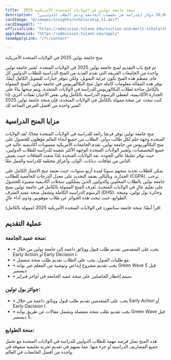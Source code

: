 ```yaml
---
title:  منحة جامعة تولين في الولايات المتحدة الأمريكية 2025 
description:  "منحة جامعة تولين في الولايات المتحدة الأمريكية ممولة بالكامل براتب 30,000 دولار للدراسة في تخصصات الجامعة ودعم الطلاب الدوليين" 
cardImage: "@/images/insights/scholarship_11.avif" 
cardImageAlt: "" 
officialLink: "https://admission.tulane.edu/tuition-aid/merit-scholarships" 
applyNowLink: "https://admission.tulane.edu/apply" 
teamApplyLink: "/fr/contact"

---
```


منح جامعة تولين 2025 في الولايات المتحدة الأمريكية

تم فتح باب التقديم لمنح جامعة تولين 2025 في الولايات المتحدة. تُعتبر جامعة تولين واحدة من الجامعات العريقة التي تقدم العديد من المنح الدراسية للطلاب الدوليين كل عام. معظم هذه المنح تكون جزئية التمويل، ولكن تتوفر خيارات للتمويل الكامل أيضًا. توفر هذه المقالة معلومات كاملة حول منح البكالوريوس في جامعة تولين. المنح الممولة بالكامل متاحة لطلاب البكالوريوس للدراسة في الولايات المتحدة، ويتم منحها بناءً على الجدارة الأكاديمية، لتغطي الرسوم الدراسية بالكامل وفي بعض الأحيان نفقات أخرى. إذا كنت تبحث عن منحة ممولة بالكامل في الولايات المتحدة، فإن منحة جامعة تولين 2025 تُعتبر واحدة من أفضل الفرص المتاحة لك!

## مزايا المنح الدراسية

منح جامعة تولين توفر فرصًا رائعة للدراسة في الولايات المتحدة مجانًا. تُعد الولايات المتحدة وجهة حلم لكل طالب دولي. الطلاب من جميع أنحاء العالم مؤهلون للحصول على منح البكالوريوس من جامعة تولين. تقدم الجامعات الأمريكية مستويات أكاديمية عالية في جميع التخصصات، وتُعتبر الولايات المتحدة الوجهة الأكثر شعبية للدراسة للطلاب الدوليين، حيث توفر تعليمًا عالي الجودة. تعد الولايات المتحدة بلدًا متعدد الثقافات حيث يعيش الناس من ثقافات، ديانات، ألوان، وأعراق مختلفة للدراسة والعمل معًا.

يمكن للطلاب تجديد منحهم سنويًا لمدة أربع سنوات، حيث تعتمد منح الامتياز الكامل على الجدارة، وبالتالي يعتمد التجديد على معدل الدرجات الجامعية للطالب (CGPA). ترحب جامعة تولين بالطلاب المحليين والدوليين الذين يمتلكون سجلات أكاديمية متميزة للحصول على تعليم عالٍ في الولايات المتحدة. تُعرف المنح الممولة بالكامل في جامعة تولين بمنح الرسوم الدراسية الكاملة وتشمل منحة عميد الشرف (DHS)، وجائزة بول تولين، ومنحة الطوابع، حيث تبحث هذه الجوائز عن طلاب موهوبين وذوي أداء عالٍ.

اقرأ أيضًا: منحة جامعة ستانفورد في الولايات المتحدة الأمريكية 2025 (ممولة بالكامل)

## عملية التقديم

### منحة عميد الجامعة:

- • يجب على المتقدمين تقديم طلب قبول ووثائق داعمة إلى جامعة تولين من خلال Early Action أو Early Decision I.
- • مع طلبات القبول، يجب على الطلاب تقديم طلب منحة منفصل.
- • يجب تقديم مشروع إبداعي وتوصية من المعلم عبر بوابة Green Wave قبل 5 ديسمبر.
- • سيتم إخطار الحاصلين على منحة عميد الجامعة في أواخر فبراير.

### جوائز بول تولين:

- • يجب على المتقدمين تقديم طلب قبول ووثائق داعمة من خلال Early Action أو Early Decision I.
- • يجب تقديم طلب منحة منفصلة وتشمل مقالات عن طريق بوابة Green Wave قبل 5 ديسمبر.

### منحة الطوابع:


هذه المنح تمثل فرصة مهمة للطلاب الدوليين للدراسة في الولايات المتحدة مع تحمل جميع المصاريف الدراسية أو جزء منها، مما يسهم في تقديم تجربة تعليمية متفوقة في واحدة من أفضل الجامعات في العالم.

